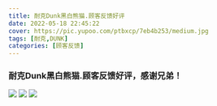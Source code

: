 ```yaml
---
title: 耐克Dunk黑白熊猫.顾客反馈好评
date: 2022-05-18 22:45:22
cover: https://pic.yupoo.com/ptbxcp/7eb4b253/medium.jpg
tags: [耐克,DUNK]
categories: [顾客反馈]
---
```


###  耐克Dunk黑白熊猫.顾客反馈好评，感谢兄弟！
![](https://pic.yupoo.com/ptbxcp/7f6f7f66/7afa9fdc.jpg)
![](https://pic.yupoo.com/ptbxcp/8a9776cf/a62de038.jpg)
![](https://pic.yupoo.com/ptbxcp/7eb4b253/24b5bbf9.jpg)
